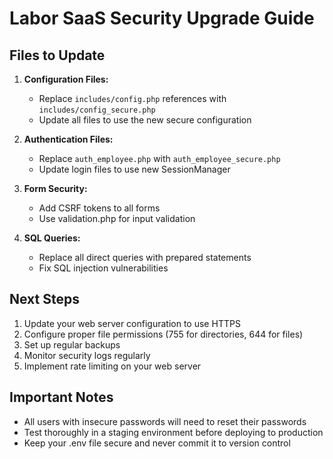 # Labor SaaS Security Upgrade Guide

## Files to Update

1. **Configuration Files:**
   - Replace `includes/config.php` references with `includes/config_secure.php`
   - Update all files to use the new secure configuration

2. **Authentication Files:**
   - Replace `auth_employee.php` with `auth_employee_secure.php`
   - Update login files to use new SessionManager

3. **Form Security:**
   - Add CSRF tokens to all forms
   - Use validation.php for input validation

4. **SQL Queries:**
   - Replace all direct queries with prepared statements
   - Fix SQL injection vulnerabilities

## Next Steps

1. Update your web server configuration to use HTTPS
2. Configure proper file permissions (755 for directories, 644 for files)
3. Set up regular backups
4. Monitor security logs regularly
5. Implement rate limiting on your web server

## Important Notes

- All users with insecure passwords will need to reset their passwords
- Test thoroughly in a staging environment before deploying to production
- Keep your .env file secure and never commit it to version control
